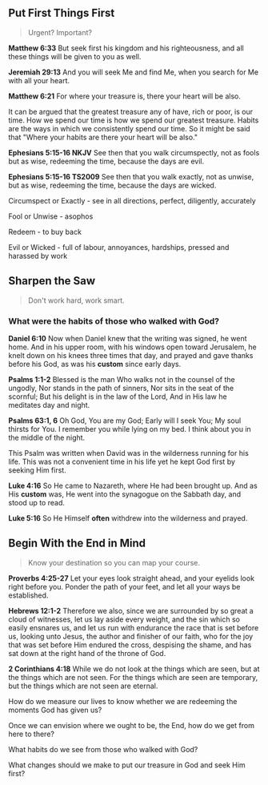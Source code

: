 ## Put First Things First

> Urgent? Important?

**Matthew 6:33**
But seek first his kingdom and his righteousness, and all these things will be given to you as well.

**Jeremiah 29:13**
And you will seek Me and find Me, when you search for Me with all your heart.

**Matthew 6:21**
For where your treasure is, there your heart will be also.

It can be argued that the greatest treasure any of have, rich or poor, is our time. How we spend our time is how we spend our greatest treasure. Habits are the ways in which we consistently spend our time. So it might be said that "Where your habits are there your heart will be also."

**Ephesians 5:15-16 NKJV**
See then that you walk circumspectly, not as fools but as wise, redeeming the time, because the days are evil.

**Ephesians 5:15-16 TS2009**
See then that you walk exactly, not as unwise, but as wise, redeeming the time, because the days are wicked.

Circumspect or Exactly - see in all directions, perfect, diligently, accurately

Fool or Unwise - asophos

Redeem - to buy back

Evil or Wicked - full of labour, annoyances, hardships, pressed and harassed by work

## Sharpen the Saw

> Don't work hard, work smart.

### What were the habits of those who walked with God?

**Daniel 6:10**
Now when Daniel knew that the writing was signed, he went home. And in his upper room, with his windows open toward Jerusalem, he knelt down on his knees three times that day, and prayed and gave thanks before his God, as was his **custom** since early days.

**Psalms 1:‭1-2**
Blessed is the man
Who walks not in the counsel of the ungodly,
Nor stands in the path of sinners,
Nor sits in the seat of the scornful;
But his delight is in the law of the Lord,
And in His law he meditates day and night.

**Psalms‬ ‭63:1, 6**
Oh God, You are my God; Early will I seek You; My soul thirsts for You. I remember you while lying on my bed. I think about you in the middle of the night.

This Psalm was written when David was in the wilderness running for his life. This was not a convenient time in his life yet he kept God first by seeking Him first.

**Luke 4:16**
So He came to Nazareth, where He had been brought up. And as His **custom** was, He went into the synagogue on the Sabbath day, and stood up to read.

**Luke 5:16**
So He Himself **often** withdrew into the wilderness and prayed.

## Begin With the End in Mind

> Know your destination so you can map your course.

**Proverbs 4:25-27**
Let your eyes look straight ahead, and your eyelids look right before you. Ponder the path of your feet, and let all your ways be established.

**Hebrews 12:1-2** 
Therefore we also, since we are surrounded by so great a cloud of witnesses, let us lay aside every weight, and the sin which so easily ensnares us, and let us run with endurance the race that is set before us, looking unto Jesus, the author and finisher of our faith, who for the joy that was set before Him endured the cross, despising the shame, and has sat down at the right hand of the throne of God.

**2 Corinthians 4:18**
While we do not look at the things which are seen, but at the things which are not seen. For the things which are seen are temporary, but the things which are not seen are eternal.


How do we measure our lives to know whether we are redeeming the moments God has given us?

Once we can envision where we ought to be, the End, how do we get from here to there?

What habits do we see from those who walked with God?

What changes should we make to put our treasure in God and seek Him first?
